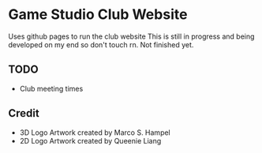 # Game Studio Club Website
Uses github pages to run the club website
This is still in progress and being developed on my end so don't touch rn. Not finished yet.

## TODO
- Club meeting times

## Credit
- 3D Logo Artwork created by Marco S. Hampel
- 2D Logo Artwork created by Queenie Liang
